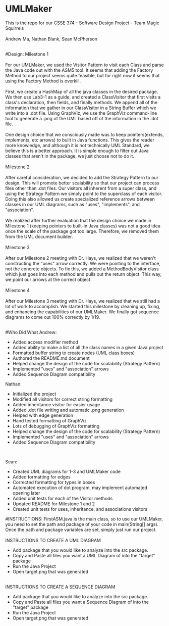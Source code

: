 # UMLMaker

This is the repo for our CSSE 374 - Software Design Project - Team Magic Squirrels
<br /><br />
Andrew Ma, Nathan Blank, Sean McPherson
<br /><br />

#Design:
Milestone 1 
<br /><br />
For our UMLMaker, we used the Visitor Pattern to visit each Class and parse the Java code out with the ASM5 tool. It seems that adding the Factory Method to our project seems quite feasible, but for right now it seems that using the Factory Method is overkill.
<br /><br />
First, we create a HashMap of all the java classes in the desired package. We then use Lab3-1 as a guide, and created a ClassVisitor that first visits a class's declaration, then fields, and finally methods. We append all of the information that we gather in our ClassVisitor in a String Buffer which we write into a .dot file. Using GraphViz, we use the GraphViz command-line tool to generate a .png of the UML based off of the information in the .dot file.
<br /><br />
One design choice that we consciously made was to keep pointers(extends, implements, etc arrows) to built in Java functions. This gives the reader more knowledge, and although it is not technically UML Standard, we believe this is a better approach. It is simple enough to filter out Java classes that aren't in the package, we just choose not to do it.
<br /><br />
Milestone 2
<br /><br />
After careful consideration, we decided to add the Strategy Pattern to our design. This will promote better scalability so that our project can process files other than .dot files. Our visitors all inherent from a super class, and using the Strategy Pattern we simply point to the superclass of each visitor. Doing this also allowed us create specialized reference arrows between classes in our UML diagrams, such as "uses", "implements", and "association". 
<br /><br />
We realized after further evaluation that the design choice we made in Milestone 1 (keeping pointers to built-in Java classes) was not a good idea once the scale of the package got too large. Therefore, we removed them from the UML document builder.
<br /><br />
Milestone 3
<br /><br />
After our Milestone 2 meeting with Dr. Hays, we realized that we weren't constructing the "uses" arrow correctly. We were pointing to the interface, not the concrete objects. To fix this, we added a MethodBodyVisitor class which just goes into each method and pulls out the return object. This way, we point our arrows at the correct object.
<br /><br />
Milestone 4
<br /><br />
After our Milestone 3 meeting with Dr. Hays, we realized that we still had a lot of work to accomplish. We started this milestone by cleaning up, fixing, and enhancing the capabilities of our UMLMaker. We finally got sequence diagrams to come out 100% correctly by 1/19.
<br /><br />

#Who Did What
Andrew:
- Added access modifier method
- Added ability to make a list of all the class names in a given Java project
- Formatted buffer string to create nodes (UML class boxes)
- Authored the README.md document
- Helped change the design of the code for scalability (Strategy Pattern)
- Implemented "uses" and "association" arrows
- Added Sequence Diagram compatibility

Nathan:
- Initialized the project
- Modified all visitors for correct string formatting
- Added inheritance visitor for easier usage
- Added .dot file writing and automatic .png generation
- Helped with edge generation
- Hand tested formatting of GraphViz
- Lots of debugging of GraphViz formatting
- Helped change the design of the code for scalability (Strategy Pattern)
- Implemented "uses" and "association" arrows
- Added Sequence Diagram compatibility
<br />

Sean:
- Created UML diagrams for 1-3 and UMLMaker code
- Added formatting for edges
- Corrected formatting for types in boxes
- Automated execution of dot program, may implement automated opening later
- Added unit tests for each of the Visitor methods
- Updated README for Milestone 1 and 2
- Created unit tests for uses, inheritance, and associations visitors


#INSTRUCTIONS:
FirstASM.java is the main class, so to use our UMLMaker, you need to set the path and package of your code in main(String[] args). Once the path and package variables are set, simply just run our project.
<br /><br />
INSTRUCTIONS TO CREATE A UML DIAGRAM
- Add package that you would like to analyze into the src package.
- Copy and Paste all files you want a UML Diagram of into the "target" package
- Run the Java Project
- Open target.png that was generated
<br /><br />

INSTRUCTIONS TO CREATE A SEQUENCE DIAGRAM
- Add package that you would like to analyze into the src package.
- Copy and Paste all files you want a Sequence Diagram of into the "target" package
- Run the Java Project
- Open target.png that was generated